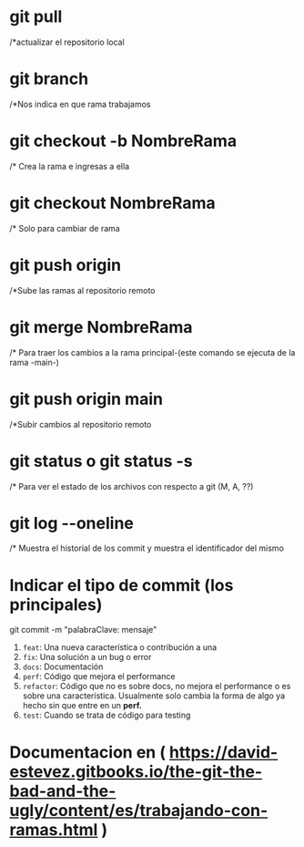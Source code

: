 # git pull
/*actualizar el repositorio local

# git branch 
/*Nos indica en que rama trabajamos

# git checkout -b NombreRama
/* Crea la rama e ingresas a ella

# git checkout NombreRama
/* Solo para cambiar de rama 

# git push origin <rama>
/*Sube las ramas al repositorio remoto

# git merge NombreRama
/* Para traer los cambios a la rama principal-(este comando se ejecuta de la rama -main-)

# git push origin main
/*Subir cambios al repositorio remoto

# git status o git status -s
/* Para ver el estado de los archivos con respecto a git (M, A, ??)
# git log --oneline
/* Muestra el historial de los commit y muestra el identificador del mismo 

# Indicar el tipo de commit (los principales) 
git commit -m "palabraClave:  mensaje"

1. `feat`: Una nueva característica o contribución a una
2.  `fix`: Una solución a un bug o error
3. `docs`: Documentación
4. `perf`: Código que mejora el performance
5. `refactor`: Código que no es sobre docs, no mejora el performance o es sobre una característica. Usualmente solo cambia la forma de algo ya hecho sin que entre en un **perf.**
6. `test`: Cuando se trata de código para testing

# Documentacion en ( https://david-estevez.gitbooks.io/the-git-the-bad-and-the-ugly/content/es/trabajando-con-ramas.html )